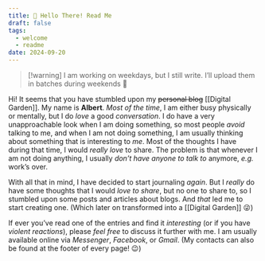 ```yaml
---
title: 🙋 Hello There! Read Me
draft: false
tags:
  - welcome
  - readme
date: 2024-09-20
---
```

> [!warning] I am working on weekdays, but I still write. I’ll upload them in batches during weekends 🙂

Hi! It seems that you have stumbled upon my ~~personal blog~~ [[Digital Garden]]. My name is **Albert**. *Most of the time*, I am either busy physically or mentally, but I do *love* a good *conversation*. I do have a very unapproachable look when I am doing something, so most people *avoid* talking to me, and when I am not doing something, I am usually thinking about something that is interesting to *me*. Most of the thoughts I have during that time, I would *really love* to share. The problem is that whenever I am not doing anything, I usually *don’t have anyone to talk to* anymore, *e.g.* work’s over.

With all that in mind, I have decided to start journaling *again*. But I *really* do have some thoughts that I would *love to share*, but no one to share to, so I stumbled upon some posts and articles about blogs. And *that* led me to start creating one. (Which later on transformed into a [[Digital Garden]] 😜)

If ever you’ve read one of the entries and find it *interesting* (or if you have *violent reactions*), please *feel free* to discuss it further with me. I am usually available online via *Messenger*, *Facebook*, or *Gmail*. (My contacts can also be found at the footer of every page! 😉)